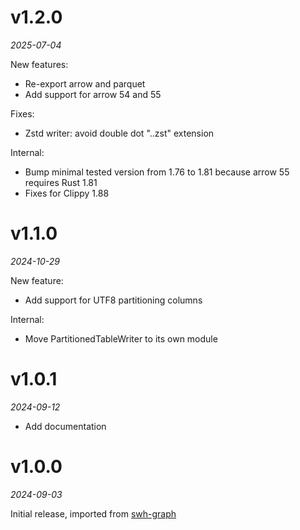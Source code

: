 # v1.2.0

*2025-07-04*

New features:

* Re-export arrow and parquet
* Add support for arrow 54 and 55

Fixes:

* Zstd writer: avoid double dot "..zst" extension

Internal:

* Bump minimal tested version from 1.76 to 1.81 because arrow 55 requires Rust 1.81
* Fixes for Clippy 1.88

# v1.1.0

*2024-10-29*

New feature:

* Add support for UTF8 partitioning columns

Internal:

* Move PartitionedTableWriter to its own module


# v1.0.1

*2024-09-12*

* Add documentation

# v1.0.0

*2024-09-03*

Initial release, imported from [swh-graph](https://archive.softwareheritage.org/swh:1:dir:ea4d3d0db045e123b82fdeefaaa1f76d8ab3f68c;origin=https://gitlab.softwareheritage.org/swh/devel/swh-graph;visit=swh:1:snp:d34d87373bb367ba310002693cb7c4c139c3b882;anchor=swh:1:rev:985dcf705e03fde55285ca8aaff2488f43e9a55f;path=/rust/src/utils/dataset_writer/)
